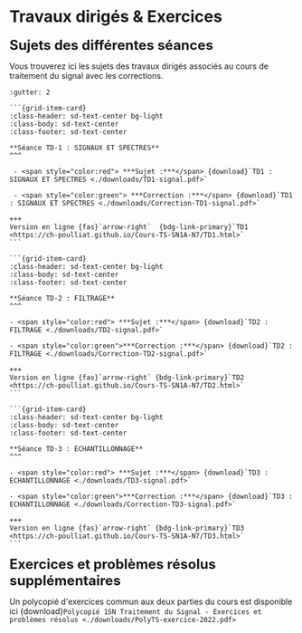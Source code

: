 # Travaux dirigés & Exercices 


**<font size=5> Sujets des différentes séances</font>**

Vous trouverez ici les sujets des travaux dirigés associés au cours de traitement du signal avec les corrections.

````{grid} 1
:gutter: 2

```{grid-item-card}   
:class-header: sd-text-center bg-light 
:class-body: sd-text-center
:class-footer: sd-text-center

**Séance TD-1 : SIGNAUX ET SPECTRES** 
^^^  

 - <span style="color:red"> ***Sujet :***</span> {download}`TD1 : SIGNAUX ET SPECTRES <./downloads/TD1-signal.pdf>`

 - <span style="color:green"> ***Correction :***</span> {download}`TD1 : SIGNAUX ET SPECTRES <./downloads/Correction-TD1-signal.pdf>`
 
+++  
Version en ligne {fas}`arrow-right`  {bdg-link-primary}`TD1 <https://ch-poulliat.github.io/Cours-TS-SN1A-N7/TD1.html>`
```

```{grid-item-card} 
:class-header: sd-text-center bg-light 
:class-body: sd-text-center
:class-footer: sd-text-center

**Séance TD-2 : FILTRAGE** 
^^^  

- <span style="color:red"> ***Sujet :***</span> {download}`TD2 : FILTRAGE <./downloads/TD2-signal.pdf>`

- <span style="color:green">***Correction :***</span> {download}`TD2 : FILTRAGE <./downloads/Correction-TD2-signal.pdf>`

+++  
Version en ligne {fas}`arrow-right` {bdg-link-primary}`TD2 <https://ch-poulliat.github.io/Cours-TS-SN1A-N7/TD2.html>`
```

```{grid-item-card} 
:class-header: sd-text-center bg-light 
:class-body: sd-text-center
:class-footer: sd-text-center

**Séance TD-3 : ECHANTILLONNAGE** 
^^^ 

- <span style="color:red"> ***Sujet :***</span> {download}`TD3 : ECHANTILLONNAGE <./downloads/TD3-signal.pdf>`

- <span style="color:green">***Correction :***</span> {download}`TD3 : ECHANTILLONNAGE <./downloads/Correction-TD3-signal.pdf>`

+++  
Version en ligne {fas}`arrow-right` {bdg-link-primary}`TD3 <https://ch-poulliat.github.io/Cours-TS-SN1A-N7/TD3.html>`
```
````




**<font size=5>  Exercices et problèmes résolus supplémentaires</font>**

Un polycopié d'exercices commun aux deux parties du cours est disponible ici {download}`Polycopié 1SN Traitement du Signal - Exercices et problèmes résolus <./downloads/PolyTS-exercice-2022.pdf>`